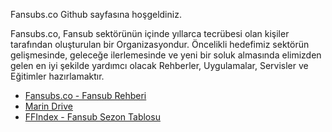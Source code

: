 Fansubs.co Github sayfasına hoşgeldiniz.

Fansubs.co, Fansub sektörünün içinde yıllarca tecrübesi olan kişiler tarafından oluşturulan bir Organizasyondur. Öncelikli hedefimiz sektörün gelişmesinde,
geleceğe ilerlemesinde ve yeni bir soluk almasında elimizden gelen en iyi şekilde yardımcı olacak Rehberler, Uygulamalar, Servisler ve Eğitimler hazırlamaktır.

* [Fansubs.co - Fansub Rehberi](https://fansubs.co/)
* [Marin Drive](https://fansubs.co/docs/shared-drive/)
* [FFIndex - Fansub Sezon Tablosu](https://fansubs.co/ffindex/)
